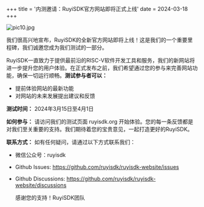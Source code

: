 +++
title = '内测邀请：RuyiSDK官方网站即将正式上线'
date = 2024-03-18
+++


![pic10.jpg](/news-images/pic10.jpg)

我们很高兴地宣布，RuyiSDK的全新官方网站即将上线！这是我们的一个重要里程碑，我们诚邀您成为我们测试的一部分。

RuyiSDK一直致力于提供最前沿的RISC-V软件开发工具和服务，我们的新网站将进一步提升您的用户体验。在正式发布之前，我们希望通过您的参与来完善网站功能，确保一切运行顺畅。**测试参与者可以：**

- 提前体验网站的最新功能
- 对网站的未来发展提出建议和反馈

**测试时间：** 2024年3月15日至4月1日

**如何参与：** 请访问我们的测试页面 ruyisdk.org 开始体验。您的每一条反馈都是对我们至关重要的支持。我们期待着您的宝贵意见，一起打造更好的RuyiSDK。



**联系方式：** 如有任何疑问，请通过以下方式联系我们：

- 微信公众号：ruyisdk

- Github Issues: https://github.com/ruyisdk/ruyisdk-website/issues

- Github Discussions: https://github.com/ruyisdk/ruyisdk-website/discussions

  

  感谢您的支持！RuyiSDK团队